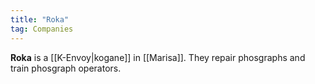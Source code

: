 ```yaml
---
title: "Roka"
tag: Companies
---
```


**Roka** is a [[K-Envoy|kogane]] in [[Marisa]]. They repair phosgraphs and train phosgraph operators.
